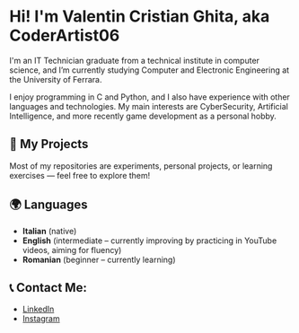 # Hi! I'm Valentin Cristian Ghita, aka CoderArtist06

I'm an IT Technician graduate from a technical institute in computer science, and I’m currently studying Computer and Electronic Engineering at the University of Ferrara.

I enjoy programming in C and Python, and I also have experience with other languages and technologies. My main interests are CyberSecurity, Artificial Intelligence, and more recently game development as a personal hobby.

## 📂 My Projects
Most of my repositories are experiments, personal projects, or learning exercises — feel free to explore them!

## 🌍 Languages
- **Italian** (native)
- **English** (intermediate – currently improving by practicing in YouTube videos, aiming for fluency)
- **Romanian** (beginner – currently learning)

## 📞 Contact Me:
- [LinkedIn](https://www.linkedin.com/in/valentin-cristian-ghita-421b78330/)
- [Instagram](https://www.instagram.com/coderartist06?igsh=aHN4ZmV4cmpoeGVw)


<!---
CoderArtist06/CoderArtist06 is a ✨ special ✨ repository because its `README.md` (this file) appears on your GitHub profile.
You can click the Preview link to take a look at your changes.
--->

